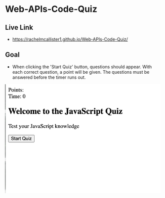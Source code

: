# Web-APIs-Code-Quiz

## Live Link
- https://rachelmcallister1.github.io/Web-APIs-Code-Quiz/ 

## Goal
- When clicking the 'Start Quiz' button, questions should appear. With each correct question, a point will be given. The questions must be answered before the timer runs out. 


![test content](./assets/images/quiz.png)